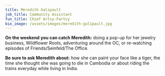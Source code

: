```yaml
---
title: Meredith Galipault
job_title: Community Assistant
fun_title: Chief Artsy-Fartsy
bio_image: /assets/images/meredith-galipault.jpg
---
```


**On the weekend you can catch Meredith:** doing a pop-up for her jewelry business, Wildflower Roots, adventuring around the OC, or re-watching episodes of Friends/Seinfeld/The Office.

**Be sure to ask Meredith about:** how she can paint your face like a tiger, the time she thought she was going to die in Cambodia or about riding the trains everyday while living in India.

